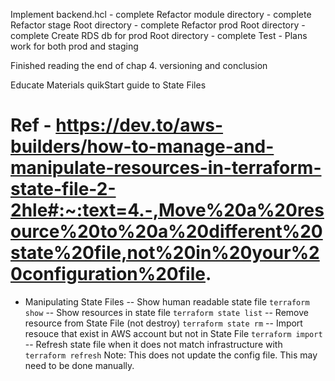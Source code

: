Implement backend.hcl - complete
Refactor module directory - complete
Refactor stage Root directory - complete
Refactor prod Root directory - complete
Create RDS db for prod Root directory - complete
Test - Plans work for both prod and staging

Finished reading the end of chap 4. versioning and conclusion

Educate Materials
quikStart guide to State Files
# Ref - https://dev.to/aws-builders/how-to-manage-and-manipulate-resources-in-terraform-state-file-2-2hle#:~:text=4.-,Move%20a%20resource%20to%20a%20different%20state%20file,not%20in%20your%20configuration%20file.
 
- Manipulating State Files
-- Show human readable state file `terraform show`
-- Show resources in state file `terraform state list`
-- Remove resource from State File (not destroy) `terraform state rm`
-- Import resouce that exist in AWS account but not in State File `terraform import`
-- Refresh state file when it does not match infrastructure with `terraform refresh`
   Note: This does not update the config file. This may need to be done manually.